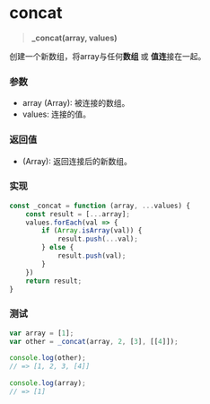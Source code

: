 # concat

> <b> _concat(array, values) </b>

创建一个新数组，将array与任何**数组** 或 **值连**接在一起。

### 参数

* array (Array): 被连接的数组。
* values: 连接的值。

### 返回值

* (Array): 返回连接后的新数组。

### 实现

```js
const _concat = function (array, ...values) {
    const result = [...array];
    values.forEach(val => {
        if (Array.isArray(val)) {
            result.push(...val);
        } else {
            result.push(val);
        }
    })
    return result;
}
```

### 测试

```js
var array = [1];
var other = _concat(array, 2, [3], [[4]]);
 
console.log(other);
// => [1, 2, 3, [4]]
 
console.log(array);
// => [1]
```
